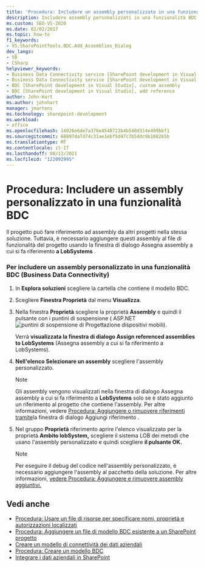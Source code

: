```yaml
---
title: 'Procedura: Includere un assembly personalizzato in una funzionalità BDC | Microsoft Docs'
description: Includere assembly personalizzati in una funzionalità BDC (Business Data Connectivity) in modo che il progetto possa fare riferimento ad assembly di altri progetti nella stessa soluzione.
ms.custom: SEO-VS-2020
ms.date: 02/02/2017
ms.topic: how-to
f1_keywords:
- VS.SharePointTools.BDC.Add_Assemblies_Dialog
dev_langs:
- VB
- CSharp
helpviewer_keywords:
- Business Data Connectivity service [SharePoint development in Visual Studio], add reference
- Business Data Connectivity service [SharePoint development in Visual Studio], custom assembly
- BDC [SharePoint development in Visual Studio], custom assembly
- BDC [SharePoint development in Visual Studio], add reference
author: John-Hart
ms.author: johnhart
manager: jmartens
ms.technology: sharepoint-development
ms.workload:
- office
ms.openlocfilehash: 14026e6de7a376e4548723b4b540d314e499bbf1
ms.sourcegitcommit: 68897da7d74c31ae1ebf5d47c7b5ddc9b108265b
ms.translationtype: MT
ms.contentlocale: it-IT
ms.lasthandoff: 08/13/2021
ms.locfileid: "122092995"
---
```

# <a name="how-to-include-a-custom-assembly-in-a-bdc-feature"></a>Procedura: Includere un assembly personalizzato in una funzionalità BDC
  Il progetto può fare riferimento ad assembly da altri progetti nella stessa soluzione. Tuttavia, è necessario aggiungere questi assembly al file di funzionalità del progetto usando la finestra di dialogo Assegna assembly a cui si fa riferimento **a LobSystems** .

### <a name="to-include-a-custom-assembly-in-a-business-data-connectivity-bdc-feature"></a>Per includere un assembly personalizzato in una funzionalità BDC (Business Data Connectivity)

1. In **Esplora soluzioni** scegliere la cartella che contiene il modello BDC.

2. Scegliere **Finestra Proprietà** dal menu **Visualizza**.

3. Nella finestra **Proprietà** scegliere la proprietà **Assembly** e quindi il pulsante con i puntini di sospensione ( ASP.NET ![puntini di sospensione di Progettazione dispositivi mobili](../sharepoint/media/mwellipsis.gif "Ellisse di ASP.NET Mobile Designer")).

     Verrà **visualizzata la finestra di dialogo Assign referenced assemblies to LobSystems** (Assegna assembly a cui si fa riferimento a LobSystems).

4. **Nell'elenco Selezionare un assembly** scegliere l'assembly personalizzato.

    > [!NOTE]
    > Gli assembly vengono visualizzati nella finestra di dialogo Assegna assembly a cui si fa riferimento a **LobSystems** solo se è stato aggiunto un riferimento al progetto che contiene l'assembly. Per altre informazioni, vedere [Procedura: Aggiungere o rimuovere riferimenti tramite](/previous-versions/wkze6zky(v=vs.140))la finestra di dialogo Aggiungi riferimento .

5. Nel gruppo **Proprietà** riferimento aprire l'elenco visualizzato per la proprietà **Ambito lobSystem,** scegliere il sistema LOB dei metodi che usano l'assembly personalizzato e quindi scegliere **il pulsante OK.**

    > [!NOTE]
    > Per eseguire il debug del codice nell'assembly personalizzato, è necessario aggiungere l'assembly al pacchetto della soluzione. Per altre informazioni, [vedere Procedura: Aggiungere e rimuovere assembly aggiuntivi.](../sharepoint/how-to-add-and-remove-additional-assemblies.md)

## <a name="see-also"></a>Vedi anche
- [Procedura: Usare un file di risorse per specificare nomi, proprietà e autorizzazioni localizzati](../sharepoint/how-to-use-a-resource-file-to-specify-localized-names-properties-and-permissions.md)
- [Procedura: Aggiungere un file di modello BDC esistente a un SharePoint progetto](../sharepoint/how-to-add-an-existing-bdc-model-file-to-a-sharepoint-project.md)
- [Creare un modello di connettività dei dati aziendali](../sharepoint/creating-a-business-data-connectivity-model.md)
- [Procedura: Creare un modello BDC](../sharepoint/how-to-create-a-bdc-model.md)
- [Integrare i dati aziendali in SharePoint](../sharepoint/integrating-business-data-into-sharepoint.md)